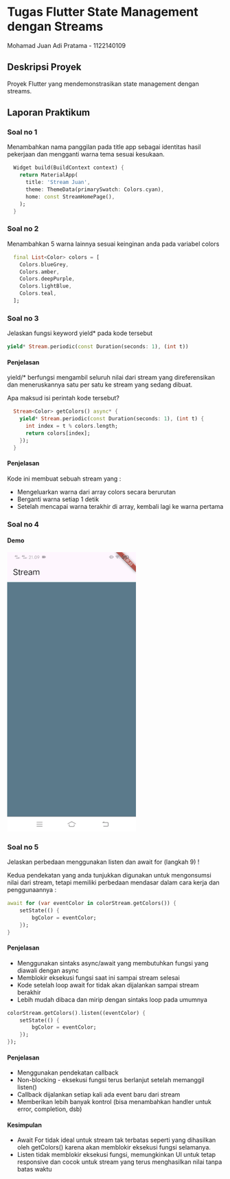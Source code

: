 # Tugas Flutter State Management dengan Streams

Mohamad Juan Adi Pratama - 1122140109

## Deskripsi Proyek

Proyek Flutter yang mendemonstrasikan state management dengan streams.

## Laporan Praktikum

### Soal no 1

Menambahkan nama panggilan pada title app sebagai identitas hasil pekerjaan dan mengganti warna tema sesuai kesukaan.

```dart
  Widget build(BuildContext context) {
    return MaterialApp(
      title: 'Stream Juan',
      theme: ThemeData(primarySwatch: Colors.cyan),
      home: const StreamHomePage(),
    );
  }
```

### Soal no 2

Menambahkan 5 warna lainnya sesuai keinginan anda pada variabel colors

```dart
  final List<Color> colors = [
    Colors.blueGrey,
    Colors.amber,
    Colors.deepPurple,
    Colors.lightBlue,
    Colors.teal,
  ];
```

### Soal no 3

Jelaskan fungsi keyword yield\* pada kode tersebut

```dart
yield* Stream.periodic(const Duration(seconds: 1), (int t))
```

#### Penjelasan

yield/* berfungsi mengambil seluruh nilai dari stream yang direferensikan dan meneruskannya satu per satu ke stream yang sedang dibuat.

Apa maksud isi perintah kode tersebut?

```dart
  Stream<Color> getColors() async* {
    yield* Stream.periodic(const Duration(seconds: 1), (int t) {
      int index = t % colors.length;
      return colors[index];
    });
  }
```

#### Penjelasan

Kode ini membuat sebuah stream yang :
- Mengeluarkan warna dari array colors secara berurutan
- Berganti warna setiap 1 detik
- Setelah mencapai warna terakhir di array, kembali lagi ke warna pertama

### Soal no 4

#### Demo

<img src="img/soal4.gif" alt="Capture no 4" width="300">

### Soal no 5

Jelaskan perbedaan menggunakan listen dan await for (langkah 9) !

Kedua pendekatan yang anda tunjukkan digunakan untuk mengonsumsi nilai dari stream, tetapi memiliki perbedaan mendasar dalam cara kerja dan penggunaannya :

```dart
await for (var eventColor in colorStream.getColors()) {
    setState(() {
        bgColor = eventColor;
    });
}
```

#### Penjelasan

- Menggunakan sintaks async/await yang membutuhkan fungsi yang diawali dengan async
- Memblokir eksekusi fungsi saat ini sampai stream selesai
- Kode setelah loop await for tidak akan dijalankan sampai stream berakhir
- Lebih mudah dibaca dan mirip dengan sintaks loop pada umumnya

```dart
colorStream.getColors().listen((eventColor) {
    setState(() {
        bgColor = eventColor;
    });
});
```

#### Penjelasan

- Menggunakan pendekatan callback
- Non-blocking - eksekusi fungsi terus berlanjut setelah memanggil listen()
- Callback dijalankan setiap kali ada event baru dari stream
- Memberikan lebih banyak kontrol (bisa menambahkan handler untuk error, completion, dsb)

#### Kesimpulan

- Await For tidak ideal untuk stream tak terbatas seperti yang dihasilkan oleh getColors() karena akan memblokir eksekusi fungsi selamanya.
- Listen tidak memblokir eksekusi fungsi, memungkinkan UI untuk tetap responsive dan cocok untuk stream yang terus menghasilkan nilai tanpa batas waktu